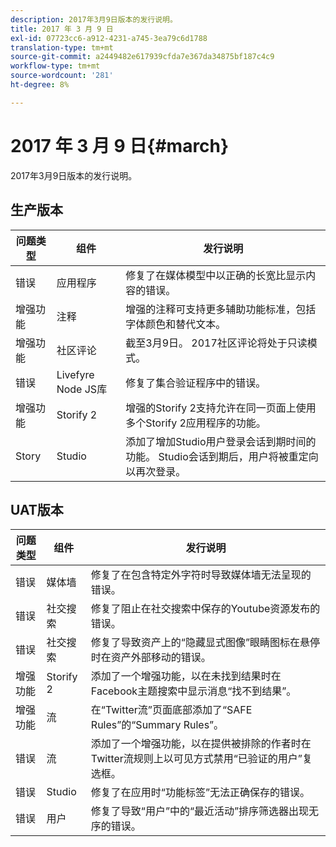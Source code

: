 ```yaml
---
description: 2017年3月9日版本的发行说明。
title: 2017 年 3 月 9 日
exl-id: 07723cc6-a912-4231-a745-3ea79c6d1788
translation-type: tm+mt
source-git-commit: a2449482e617939cfda7e367da34875bf187c4c9
workflow-type: tm+mt
source-wordcount: '281'
ht-degree: 8%

---
```


# 2017 年 3 月 9 日{#march}

2017年3月9日版本的发行说明。

## 生产版本

| **问题类型** | **组件** | **发行说明** |
|---|---|---|
| 错误 | 应用程序 | 修复了在媒体模型中以正确的长宽比显示内容的错误。 |
| 增强功能 | 注释 | 增强的注释可支持更多辅助功能标准，包括字体颜色和替代文本。 |
| 增强功能 | 社区评论 | 截至3月9日。 2017社区评论将处于只读模式。 |
| 错误 | Livefyre Node JS库 | 修复了集合验证程序中的错误。 |
| 增强功能 | Storify 2 | 增强的Storify 2支持允许在同一页面上使用多个Storify 2应用程序的功能。 |
| Story | Studio | 添加了增加Studio用户登录会话到期时间的功能。 Studio会话到期后，用户将被重定向以再次登录。 |

## UAT版本

| **问题类型** | **组件** | **发行说明** |
|---|---|---|
| 错误 | 媒体墙 | 修复了在包含特定外字符时导致媒体墙无法呈现的错误。 |
| 错误 | 社交搜索 | 修复了阻止在社交搜索中保存的Youtube资源发布的错误。 |
| 错误 | 社交搜索 | 修复了导致资产上的“隐藏显式图像”眼睛图标在悬停时在资产外部移动的错误。 |
| 增强功能 | Storify 2 | 添加了一个增强功能，以在未找到结果时在Facebook主题搜索中显示消息“找不到结果”。 |
| 增强功能 | 流 | 在“Twitter流”页面底部添加了“SAFE Rules”的“Summary Rules”。 |
| 错误 | 流 | 添加了一个增强功能，以在提供被排除的作者时在Twitter流规则上以可见方式禁用“已验证的用户”复选框。 |
| 错误 | Studio | 修复了在应用时“功能标签”无法正确保存的错误。 |
| 错误 | 用户 | 修复了导致“用户”中的“最近活动”排序筛选器出现无序的错误。 |
